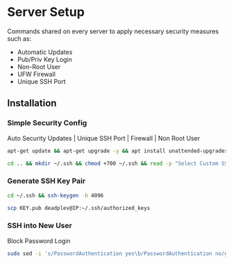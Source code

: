 
# Server Setup

Commands shared on every server to apply necessary security measures such as:
- Automatic Updates
- Pub/Priv Key Login
- Non-Root User
- UFW Firewall
- Unique SSH Port


## Installation

### Simple Security Config
Auto Security Updates | Unique SSH Port | Firewall | Non Root User
```bash
apt-get update && apt-get upgrade -y && apt install unattended-upgrades -y && sed -i 's/APT::Periodic::Unattended-Upgrade "0";/APT::Periodic::Unattended-Upgrade "1";/g' /etc/apt/apt.conf.d/20auto-upgrades && read -p "New Username: " desired_user && adduser $desired_user && usermod -aG sudo $desired_user && su $desired_user
```
```bash
cd .. && mkdir ~/.ssh && chmod +700 ~/.ssh && read -p "Select Custom SSH Port: " desired_port && sudo sed -i "s/PermitRootLogin yes\b/PermitRootLogin no/gI" /etc/ssh/sshd_config /etc/ssh/sshd_config && sudo sed -i "s/#Port 22\b/Port $desired_port/gI" /etc/ssh/sshd_config && sudo apt install ufw -y && sudo ufw allow $desired_port/tcp && sudo systemctl restart ssh && sudo ufw enable && sudo ufw status && export myIP=$(curl ipinfo.io/ip) && echo "ssh ($whoami)@($myIP) -p ($desired_port)" && sudo reboot now
```

### Generate SSH Key Pair
```bash
cd ~/.ssh && ssh-keygen -b 4096
```
```bash
scp KEY.pub deadplev@IP:~/.ssh/authorized_keys
```

### SSH into New User
Block Password Login
```bash
sudo sed -i 's/PasswordAuthentication yes\b/PasswordAuthentication no/gI' /etc/ssh/sshd_config && sudo systemctl restart ssh
```
